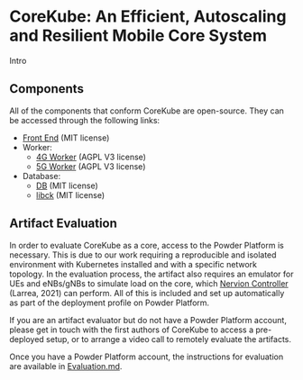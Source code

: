 # CoreKube: An Efficient, Autoscaling and Resilient Mobile Core System

Intro

## Components

All of the components that conform CoreKube are open-source. They can be accessed through the following links:
- [Front End](https://github.com/j0lama/CoreKubeFrontend) (MIT license)
- Worker:
  - [4G Worker](https://github.com/andrewferguson/corekube-worker) (AGPL V3 license)
  - [5G Worker](https://github.com/andrewferguson/corekube5g-worker) (AGPL V3 license)
- Database:
  - [DB](https://github.com/j0lama/CoreKubeDB) (MIT license)
  - [libck](https://github.com/j0lama/libck) (MIT license)

## Artifact Evaluation

In order to evaluate CoreKube as a core, access to the Powder Platform is necessary. This is due to our work requiring a reproducible and isolated environment with Kubernetes installed and with a specific network topology. In the evaluation process, the artifact also requires an emulator for UEs and eNBs/gNBs to simulate load on the core, which [Nervion Controller](https://github.com/netsys-edinburgh/nervion-powder) (Larrea, 2021) can perform. All of this is included and set up automatically as part of the deployment profile on Powder Platform.

If you are an artifact evaluator but do not have a Powder Platform account, please get in touch with the first authors of CoreKube to access a pre-deployed setup, or to arrange a video call to remotely evaluate the artifacts.

Once you have a Powder Platform account, the instructions for evaluation are available in [Evaluation.md](./docs/Evaluation.md).

